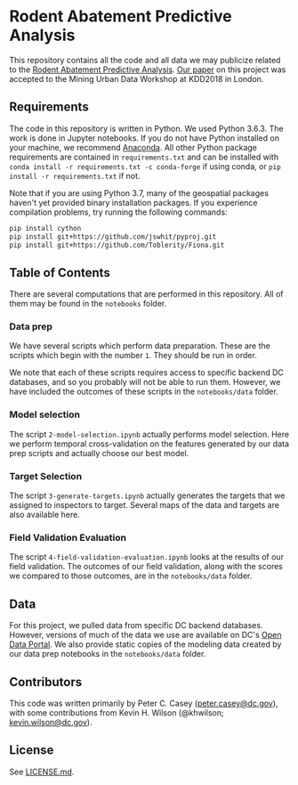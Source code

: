 # Rodent Abatement Predictive Analysis

This repository contains all the code and all data we may publicize related to the
[Rodent Abatement Predictive Analysis](https://osf.io/v5huw/). [Our paper](https://arxiv.org/abs/1807.03860) on this project was accepted to the Mining Urban Data Workshop at KDD2018 in London.

## Requirements

The code in this repository is written in Python. We used Python 3.6.3. The
work is done in Jupyter notebooks. If you do not have Python installed on your
machine, we recommend
[Anaconda](https://www.anaconda.com/download/?lang=en-us).  All other Python
package requirements are contained in `requirements.txt` and can be installed
with `conda install -r requirements.txt -c conda-forge` if using conda, or `pip
install -r requirements.txt` if not.

Note that if you are using Python 3.7, many of the geospatial packages haven't
yet provided binary installation packages. If you experience compilation problems,
try running the following commands:

```bash
pip install cython
pip install git+https://github.com/jswhit/pyproj.git
pip install git+https://github.com/Toblerity/Fiona.git
```

## Table of Contents

There are several computations that are performed in this repository. All of them
may be found in the `notebooks` folder.

### Data prep

We have several scripts which perform data preparation. These are the scripts which
begin with the number `1`. They should be run in order.

We note that each of these scripts requires access to specific backend DC
databases, and so you probably will not be able to run them. However, we have
included the outcomes of these scripts in the `notebooks/data` folder.

### Model selection

The script `2-model-selection.ipynb` actually performs model selection. Here
we perform temporal cross-validation on the features generated by our data
prep scripts and actually choose our best model.

### Target Selection

The script `3-generate-targets.ipynb` actually generates the targets that
we assigned to inspectors to target. Several maps of the data and targets
are also available here.

### Field Validation Evaluation

The script `4-field-validation-evaluation.ipynb` looks at the results of
our field validation. The outcomes of our field validation, along with the 
scores we compared to those outcomes, are in the `notebooks/data` folder.

## Data

For this project, we pulled data from specific DC backend databases. However, 
versions of much of the data we use are available on DC's [Open Data Portal](https://opendata.dc.gov/). 
We also provide static copies of the modeling data created by our data prep 
notebooks in the `notebooks/data` folder.

## Contributors

This code was written primarily by Peter C. Casey (peter.casey@dc.gov), with
some contributions from Kevin H. Wilson (@khwilson; kevin.wilson@dc.gov).

## License

See [LICENSE.md](https://github.com/thelabdc/DOH-RodentAbatement-public/blob/master/LICENSE.md).
